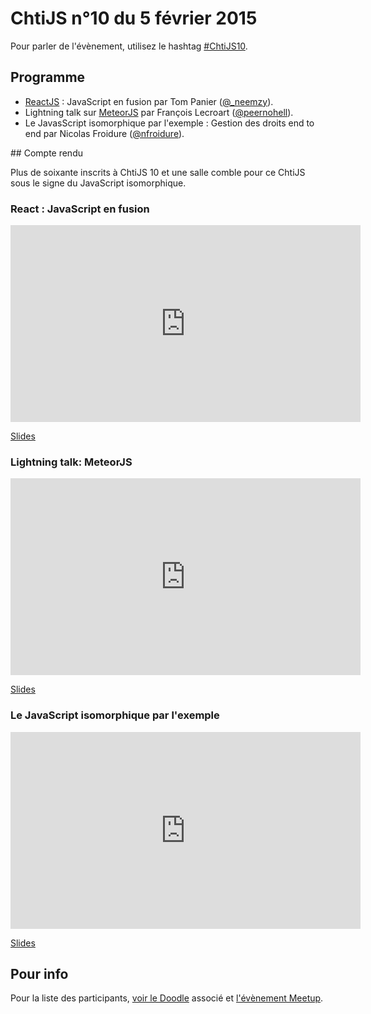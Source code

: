 <!--VarStream
title=ChtiJS #10
description=Découvrez le contenu du ChtiJS n°10 avec les présentations de \
Nicolas Froidure, François Lecroart et Tom Panier.
created=2015-02-05 19:00:00
keywords.+=ReactJS
keywords.+=MeteorJS
keywords.+=AngularJS
keywords.+=NodeJS
keywords.+=JavaScript isomorphique
lang=fr
location=FR
-->

# ChtiJS n°10 du 5 février 2015

Pour parler de l'évènement, utilisez le hashtag
 [#ChtiJS10](https://twitter.com/search?q=%23ChtiJS10&src=hash).

## Programme

* [ReactJS](http://reactjs.org/) : JavaScript en fusion par Tom Panier ([@_neemzy](https://twitter.com/_neemzy)).
* Lightning talk sur [MeteorJS](https://meteorjs.org) par François Lecroart ([@peernohell](https://twitter.com/peernohell)).
* Le JavasScript isomorphique par l'exemple : Gestion des droits end to end par Nicolas Froidure ([@nfroidure](https://twitter.com/nfroidure)).

## Compte rendu

Plus de soixante inscrits à ChtiJS 10 et une salle comble pour ce ChtiJS sous
 le signe du JavaScript isomorphique.

### React : JavaScript en fusion

<iframe width="560" height="315" src="https://www.youtube.com/embed/BVa67vgXo14" frameborder="0" allowfullscreen></iframe>

[Slides](http://slides.com/neemzy/react#/)

### Lightning talk: MeteorJS

<iframe width="560" height="315" src="https://www.youtube.com/embed/2nkVPT-K24Q" frameborder="0" allowfullscreen></iframe>

[Slides](https://docs.google.com/presentation/d/1xohSU3eG63rNZkjzGJkSrB6IX3pm9oYSmt8hf1Tfzes/edit?usp=sharing)

### Le JavaScript isomorphique par l'exemple

<iframe width="560" height="315" src="https://www.youtube.com/embed/n8nvHFfEFC4" frameborder="0" allowfullscreen></iframe>

[Slides](http://slides.com/nfroidure/isomorphisme_par_exemple#/)

## Pour info

Pour la liste des participants,
 [voir le Doodle](http://doodle.com/bmn94a7454xwu4y5) associé et
 [l'évènement Meetup](http://www.meetup.com/FranceJS/events/219801991/).

